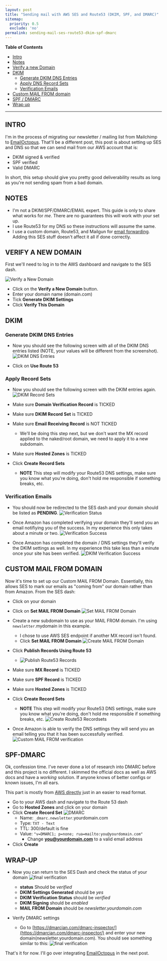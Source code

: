 ```yaml
---
layout: post
title: "Sending mail with AWS SES and Route53 (DKIM, SPF, and DMARC)"
sitemap:
  priority: 0.5
  exclude: 'no'
permalink: sending-mail-ses-route53-dkim-spf-dmarc
---
```

**Table of Contents**

- [Intro](#intro)
- [Notes](#notes)
- [Verify a new Domain](#verify-a-new-domain)
- [DKIM](#dkim)
  - [Generate DKIM DNS Entries](#generate-dkim-dns-entries)
  - [Apply DNS Record Sets](#create-record-sets)
  - [Verification Emails](#verification-emails)
- [Custom MAIL FROM domain](#custom-mail-from-domain)
- [SPF / DMARC](#spf-dmarc)
- [Wrap up](#wrap-up)

----------------

## **INTRO**
I'm in the process of migrating our newsletter / mailing list from Mailchimp to [EmailOctopus](https://emailoctopus.com/?ali=566327e1-ba66-11e6-90cc-06ead731d453). That'll be a different post, this post is about setting up SES and DNS so that we can send mail from our AWS account that is:

- DKIM signed & verified
- SPF verified
- Valid DMARC

In short, this setup should give you pretty good deliverability results as long as you're not sending spam from a bad domain.

## **NOTES**
- I'm not a DKIM/SPF/DMARC/EMAIL expert. This guide is only to share what works for _me_. There are no guarantees this will work with your set up.
- I use Route53 for my DNS so these instructions will assume the same.
- I use a custom domain, Route53, and Mailgun for [email forwarding](https://www.chrisanthropic.com/blog/2014/mail-forwarding-with-mailgun-and-cloudflare/). Adding this SES stuff doesn't affect it all if done correctly.

## **VERIFY A NEW DOMAIN**
First we'll need to log in to the AWS dashboard and navigate to the SES dash.

![Verify a New Domain](/images/posts/002-verify.jpg)

- Click on the **Verify a New Domain** button.
- Enter your domain name (domain.com)
- Tick **Generate DKIM Settings**
- Click **Verify This Domain**

## **DKIM**

### **Generate DKIM DNS Entries**

- Now you should see the following screen with all of the DKIM DNS entries listed (NOTE, your values will be different from the screenshot).
  ![DKIM DNS Entries](/images/posts/003-verify.jpg)

- Click on **Use Route 53**

### **Apply Record Sets**
- Now you should see the following screen with the DKIM entries again.
  ![DKIM Record Sets](/images/posts/004-verify.jpg)

- Make sure **Domain Verification Record** is TICKED
- Make sure **DKIM Record Set** is TICKED
- Make sure **Email Receiving Record** is NOT TICKED
  - We'll be doing this step next, but we don't want the MX record applied to the naked/root domain, we need to apply it to a new subdomain.
- Make sure **Hosted Zones** is TICKED
- Click **Create Record Sets**
  - **NOTE** This step will modify your Route53 DNS settings, make sure you know what you're doing, don't hold me responsible if something breaks, etc.

### **Verification Emails**

- You should now be redirected to the SES dash and your domain should be listed as **PENDING**.
  ![Verification Status](/images/posts/005-verify.jpg)

- Once Amazon has completed verifying your domain they'll send you an email notifiying you of the success. In my experience this only takes about a minute or two.
  ![Verification Success](/images/posts/006-verify.jpg)

- Once Amazon has completed the domain / DNS settings they'll verify the DKIM settings as well. In my experience this take less than a minute once your site has been verified.
  ![DKIM Verification Success](/images/posts/007-verify.jpg)

## **CUSTOM MAIL FROM DOMAIN**
Now it's time to set up our Custom MAIL FROM Domain. Essentially, this allows SES to mark our emails as "coming from" our domain rather than from Amazon. From the SES dash:

- Click on your domain
- Click on **Set MAIL FROM Domain**
  ![Set MAIL FROM Domain](/images/posts/008-verify.jpg)

- Create a new subdomain to use as your MAIL FROM domain. I'm using `newsletter`.mydomain in this example.
  - I chose to use AWS SES endpoint if another MX record isn't found.
  - Click **Set MAIL FROM Domain**
    ![Create MAIL FROM Domain](/images/posts/009-verify.jpg)

- Click **Publish Records Using Route 53**
  - ![Publish Route53 Records](/images/posts/010-verify.jpg)

- Make sure **MX Record** is TICKED
- Make sure **SPF Record** is TICKED
- Make sure **Hosted Zones** is TICKED
- Click **Create Record Sets**
  - **NOTE** This step will modify your Route53 DNS settings, make sure you know what you're doing, don't hold me responsible if something breaks, etc.
    ![Create Route53 Recordsets](/images/posts/011-verify.jpg)

- Once Amazon is able to verify the DNS settings they will send you an email telling you that it has been successfully verified.
  ![Custom MAIL FROM verification](/images/posts/012-verify.jpg)

## **SPF-DMARC**
Ok, confession time. I've never done a lot of research into DMARC before and this project is no different. I skimmed the official docs as well as AWS docs and have a _working_ solution. If anyone knows of better configs or known issues, I'm all ears.

This part is mostly from [AWS directly](https://docs.aws.amazon.com/ses/latest/DeveloperGuide/mail-from-set.html) just in an easier to read format.

- Go to your AWS dash and navigate to the Route 53 dash
- Go to **Hosted Zones** and click on your domain
- Click **Create Record Set**
  ![DMARC](/images/posts/014-verify.jpg)
  - Name: `_dmarc.newsletter`.yourdomain.com
  - Type: `TXT - Text`
  - TTL: 300/default is fine
  - Value: `"v=DMARC1; p=none; rua=mailto:you@yourdomain.com"`
    - Change **you@yourdomain.com** to a valid email address
- Click **Create**

## **WRAP-UP**
- Now you can return to the SES Dash and check the status of your domain
![final verification](/images/posts/013-verify.jpg)
  - **status** Should be _verified_
  - **DKIM Settings Generated** should be _yes_
  - **DKIM Verification Status** should be _verified_
  - **DKIM Signing** should be _enabled_
  - **MAIL FROM Domain** should be _newsletter.yourdomain.com_

- Verify DMARC settings
  - Go to [https://dmarcian.com/dmarc-inspector/](https://dmarcian.com/dmarc-inspector/) and enter your new domain(newsletter.yourdomain.com). You should see something similar to this:
    ![final verification](/images/posts/015-verify.jpg)

That's it for now. I'll go over integrating [EmailOctopus](https://emailoctopus.com/?ali=566327e1-ba66-11e6-90cc-06ead731d453) in the next post.
